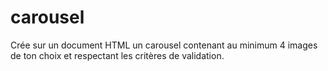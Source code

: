# carousel
Crée sur un document HTML un carousel contenant au minimum 4 images de ton choix et respectant les critères de validation.
